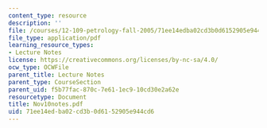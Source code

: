 ```yaml
---
content_type: resource
description: ''
file: /courses/12-109-petrology-fall-2005/71ee14edba02cd3b0d6152905e944cd6_Nov10notes.pdf
file_type: application/pdf
learning_resource_types:
- Lecture Notes
license: https://creativecommons.org/licenses/by-nc-sa/4.0/
ocw_type: OCWFile
parent_title: Lecture Notes
parent_type: CourseSection
parent_uid: f5b77fac-870c-7e61-1ec9-10cd30e2a62e
resourcetype: Document
title: Nov10notes.pdf
uid: 71ee14ed-ba02-cd3b-0d61-52905e944cd6
---
```

